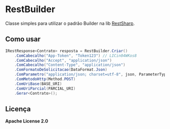 # RestBuilder
Classe simples para utilizar o padrão Builder na lib [RestSharp](https://github.com/restsharp/RestSharp).

## Como usar

```c#
IRestResponse<Contrato> resposta = RestBuilder.Criar()
    .ComCabecalho("App-Token", "Token123") // LICin04WKos8
    .ComCabecalho("Accept", "application/json")
    .ComCabecalho("Content-Type", "application/json")
    .ComFormatoDeSolicitacao(DataFormat.Json)
    .ComParametro("application/json; charset=utf-8", json, ParameterType.RequestBody)
    .ComMetodoHttp(Method.POST)
    .ComUriBase(BASE_URI)
    .ComUriParcial(PARCIAL_URI)
    .Gerar<Contrato>();
```

## Licença

**Apache License 2.0**
